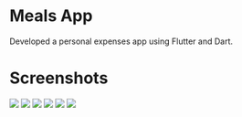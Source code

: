 # Meals App
Developed a personal expenses app using Flutter and Dart.

# Screenshots
![](screenshots/Screenshot(1).png)
![](screenshots/Screenshot(2).png)
![](screenshots/Screenshot(3).png)
![](screenshots/Screenshot(4).png)
![](screenshots/Screenshot(5).png)
![](screenshots/Screenshot(6).png)
